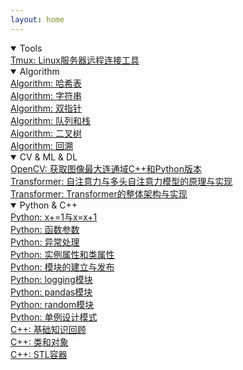 ```yaml
---
layout: home
---
```


<!-- Tools -->
<details open>
  <summary class="module-header"> Tools </summary>
  <div class="materials-item">
    <a href="{{ site.baseurl }}/tools/tools_tmux">
    Tmux: Linux服务器远程连接工具
    </a>
  </div>
</details>

<!-- Algorithm -->
<details open>
  <summary class="module-header"> Algorithm </summary>
  <div class="materials-item">
      <a href="{{ site.baseurl }}/algorithm/hash_table">
      Algorithm: 哈希表
      </a>
  </div>

  <div class="materials-item">
      <a href="{{ site.baseurl }}/algorithm/string">
      Algorithm: 字符串
      </a>
  </div>

  <div class="materials-item">
      <a href="{{ site.baseurl }}/algorithm/two_pointers">
      Algorithm: 双指针
      </a>
  </div>

  <div class="materials-item">
      <a href="{{ site.baseurl }}/algorithm/queue_stack">
      Algorithm: 队列和栈
      </a>
  </div>

  <div class="materials-item">
      <a href="{{ site.baseurl }}/algorithm/binary_tree">
      Algorithm: 二叉树
      </a>
  </div>

  <div class="materials-item">
      <a href="{{ site.baseurl }}/algorithm/backtracking">
      Algorithm: 回溯
      </a>
  </div>
</details>

<!-- CV -->
<details open>
  <summary class="module-header"> CV & ML & DL </summary>
  <div class="materials-item">
      <a href="{{ site.baseurl }}/cv/cv_opencv_lcc">
      OpenCV: 获取图像最大连通域C++和Python版本
      </a>
  </div>

  <div class="materials-item">
      <a href="{{ site.baseurl }}/cv/cv_learn_transformer_1">
      Transformer: 自注意力与多头自注意力模型的原理与实现
      </a>
  </div>

  <div class="materials-item">
      <a href="{{ site.baseurl }}/cv/cv_learn_transformer_2">
      Transformer: Transformer的整体架构与实现
      </a>
  </div>
</details>


<!-- Python -->
<details open>
  <summary class="module-header"> Python & C++ </summary>
  <div class="materials-item">
  <a href="{{ site.baseurl }}/python/python_x++">
      Python: x+=1与x=x+1
  </a>
  </div>

  <div class="materials-item">
  <a href="{{ site.baseurl }}/python/python_parameters">
      Python: 函数参数
  </a>
  </div>

  <div class="materials-item">
  <a href="{{ site.baseurl }}/python/python_exception">
      Python: 异常处理
  </a>
  </div>

  <div class="materials-item">
  <a href="{{ site.baseurl }}/python/python_class_and_instance">
      Python: 实例属性和类属性
  </a>
  </div>

  <div class="materials-item">
  <a href="{{ site.baseurl }}/python/python_create_module">
      Python: 模块的建立与发布
  </a>
  </div>

  <div class="materials-item">
      <a href="{{ site.baseurl }}/python/python_logging">
      Python: logging模块
      </a>
  </div>

  <div class="materials-item">
  <a href="{{ site.baseurl }}/python/python_pandas">
      Python: pandas模块
  </a>
  </div>

  <div class="materials-item">
  <a href="{{ site.baseurl }}/python/python_random">
      Python: random模块
  </a>
  </div>

  <div class="materials-item">
  <a href="{{ site.baseurl }}/python/python_singleton">
      Python: 单例设计模式
  </a>
  </div>

  <div class="materials-item">
  <a href="{{ site.baseurl }}/cpp/cpp_fundations">
      C++: 基础知识回顾
  </a>
  </div>

  <div class="materials-item">
  <a href="{{ site.baseurl }}/cpp/cpp_class">
      C++: 类和对象
  </a>
  </div>

  <div class="materials-item">
    <a href="{{ site.baseurl }}/cpp/cpp_containers">
        C++: STL容器
    </a>
  </div>
</details>
